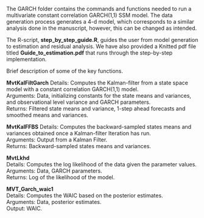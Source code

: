 The GARCH folder contains the commands and functions needed to run a multivariate constant correlation GARCH(1,1) SSM model. The data generation process generates a 4-d model, which corresponds to a similar analysis done in the manuscript, however, this can be changed as intended. 

The R-script, **step_by_step_guide.R**, guides the user from model generation to estimation and residual analysis. We have also provided a Knitted pdf file titled **Guide_to_estimation.pdf** that runs through the step-by-step implementation.

Brief description of some of the key functions.

**MvtKalFiltGarch**
Details: Computes the Kalman-filter from a state space model with a constant correlation GARCH(1,1) model. <br>
Arguments: Data, initializing constants for the state means and variances, and observational level variance and GARCH parameters. <br>
Returns: Filtered state means and variance, 1-step ahead forecasts and smoothed means and variances.  <br>

**MvtKalFFBS**
Details: Computes the backward-sampled states means and variances obtained once a Kalman-filter Iteration has run.  <br>
Arguments: Output from a Kalman Filter.  <br>
Returns: Backward-sampled states means and variances.  <br>

**MvtLkhd**  <br>
Details: Computes the log likelihood of the data given the parameter values.  <br>
Arguments: Data, GARCH parameters.  <br>
Returns: Log of the likelihood of the model.  <br>

**MVT_Garch_waic1**  <br>
Details: Computes the WAIC based on the posterior estimates.  <br>
Arguments: Data, posterior estimates.  <br>
Output: WAIC.  <br>
